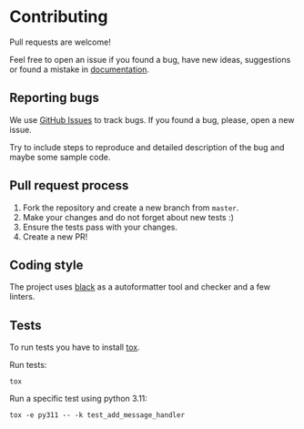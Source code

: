 # Contributing

Pull requests are welcome!

Feel free to open an issue if you found a bug, have new ideas, suggestions or found a mistake
in [documentation](https://python-telegram.readthedocs.io/en/latest/).

## Reporting bugs

We use [GitHub
Issues](https://github.com/alexander-akhmetov/python-telegram/issues) to track
bugs. If you found a bug, please, open a new issue.

Try to include steps to reproduce and detailed description of the bug and maybe
some sample code.

## Pull request process

1. Fork the repository and create a new branch from `master`.
2. Make your changes and do not forget about new tests :)
3. Ensure the tests pass with your changes.
4. Create a new PR!

## Coding style

The project uses [black](https://github.com/psf/black) as a autoformatter tool
and checker and a few linters.

## Tests

To run tests you have to install [tox](https://tox.readthedocs.io/en/latest/).

Run tests:

```shell
tox
```

Run a specific test using python 3.11:

```shell
tox -e py311 -- -k test_add_message_handler
```
